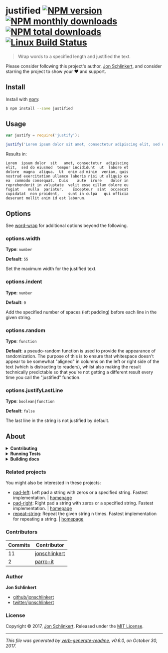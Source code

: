# justified [![NPM version](https://img.shields.io/npm/v/justified.svg?style=flat)](https://www.npmjs.com/package/justified) [![NPM monthly downloads](https://img.shields.io/npm/dm/justified.svg?style=flat)](https://npmjs.org/package/justified) [![NPM total downloads](https://img.shields.io/npm/dt/justified.svg?style=flat)](https://npmjs.org/package/justified) [![Linux Build Status](https://img.shields.io/travis/jonschlinkert/justified.svg?style=flat&label=Travis)](https://travis-ci.org/jonschlinkert/justified)

> Wrap words to a specified length and justified the text.

Please consider following this project's author, [Jon Schlinkert](https://github.com/jonschlinkert), and consider starring the project to show your :heart: and support.

## Install

Install with [npm](https://www.npmjs.com/):

```sh
$ npm install --save justified
```

## Usage

```js
var justify = require('justify');

justify('Lorem ipsum dolor sit amet, consectetur adipiscing elit, sed do eiusmod tempor incididunt ut labore et dolore magna aliqua. Ut enim ad minim veniam, quis nostrud exercitation ullamco laboris nisi ut aliquip ex ea commodo consequat. Duis aute irure dolor in reprehenderit in voluptate velit esse cillum dolore eu fugiat nulla pariatur. Excepteur sint occaecat cupidatat non proident, sunt in culpa qui officia deserunt mollit anim id est laborum.');
```

Results in:

```
Lorem  ipsum dolor  sit   amet, consectetur  adipiscing
elit,  sed do eiusmod  tempor incididunt  ut  labore et
dolore  magna  aliqua.  Ut  enim ad minim  veniam, quis
nostrud exercitation ullamco laboris nisi ut aliquip ex
ea  commodo consequat.  Duis    aute  irure    dolor in
reprehenderit in voluptate  velit esse cillum dolore eu
fugiat    nulla  pariatur.    Excepteur  sint  occaecat
cupidatat  non proident,    sunt in culpa   qui officia
deserunt mollit anim id est laborum.
```

## Options

See [word-wrap](https://github.com/jonschlinkert/word-wrap) for additional options beyond the following.

### options.width

**Type**: `number`

**Default**: `55`

Set the maximum width for the justified text.

### options.indent

**Type**: `number`

**Default**: `0`

Add the specified number of spaces (left padding) before each line in the given string.

### options.random

**Type**: `function`

**Default**: a pseudo-random function is used to provide the appearance of randomization. The purpose of this is to ensure that whitespace doesn't appear to be somewhat "aligned" in columns on the left or right side of the text (which is distracting to readers), whilst also making the result technically predictable so that you're not getting a different result every time you call the "justified" function.

### options.justifyLastLine

**Type**: `boolean|function`

**Default**: `false`

The last line in the string is not justified by default.

## About

<details>
<summary><strong>Contributing</strong></summary>

Pull requests and stars are always welcome. For bugs and feature requests, [please create an issue](../../issues/new).

</details>

<details>
<summary><strong>Running Tests</strong></summary>

Running and reviewing unit tests is a great way to get familiarized with a library and its API. You can install dependencies and run tests with the following command:

```sh
$ npm install && npm test
```

</details>

<details>
<summary><strong>Building docs</strong></summary>

_(This project's readme.md is generated by [verb](https://github.com/verbose/verb-generate-readme), please don't edit the readme directly. Any changes to the readme must be made in the [.verb.md](.verb.md) readme template.)_

To generate the readme, run the following command:

```sh
$ npm install -g verbose/verb#dev verb-generate-readme && verb
```

</details>

### Related projects

You might also be interested in these projects:

* [pad-left](https://www.npmjs.com/package/pad-left): Left pad a string with zeros or a specified string. Fastest implementation. | [homepage](https://github.com/jonschlinkert/pad-left "Left pad a string with zeros or a specified string. Fastest implementation.")
* [pad-right](https://www.npmjs.com/package/pad-right): Right pad a string with zeros or a specified string. Fastest implementation. | [homepage](https://github.com/jonschlinkert/pad-right "Right pad a string with zeros or a specified string. Fastest implementation.")
* [repeat-string](https://www.npmjs.com/package/repeat-string): Repeat the given string n times. Fastest implementation for repeating a string. | [homepage](https://github.com/jonschlinkert/repeat-string "Repeat the given string n times. Fastest implementation for repeating a string.")

### Contributors

| **Commits** | **Contributor** | 
| --- | --- |
| 11 | [jonschlinkert](https://github.com/jonschlinkert) |
| 2 | [parro-it](https://github.com/parro-it) |

### Author

**Jon Schlinkert**

* [github/jonschlinkert](https://github.com/jonschlinkert)
* [twitter/jonschlinkert](https://twitter.com/jonschlinkert)

### License

Copyright © 2017, [Jon Schlinkert](http://github.com/jonschlinkert).
Released under the [MIT License](LICENSE).

***

_This file was generated by [verb-generate-readme](https://github.com/verbose/verb-generate-readme), v0.6.0, on October 30, 2017._